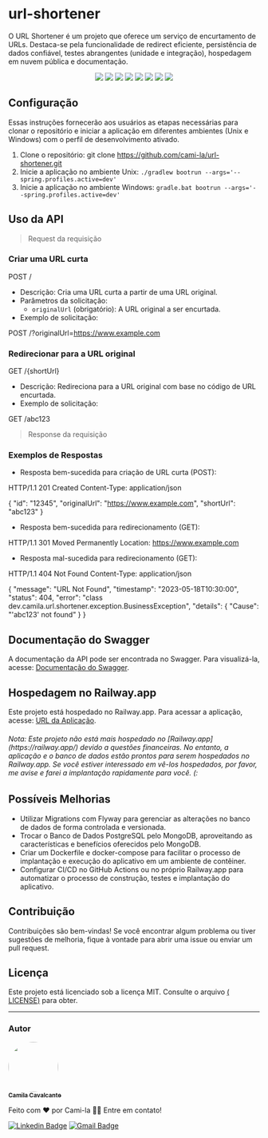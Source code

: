 <h1>url-shortener</h1>
<p>O URL Shortener é um projeto que oferece um serviço de encurtamento de URLs. Destaca-se pela funcionalidade de redirect eficiente, persistência de dados confiável, testes abrangentes (unidade e integração), hospedagem em nuvem pública e documentação.</p>
<p align="center">
     <a alt="Java">
        <img src="https://img.shields.io/badge/Java-v17-blue.svg" />
    </a>
    <a alt="Spring Boot">
        <img src="https://img.shields.io/badge/Spring%20Boot-v3.0.6-brightgreen.svg" />
    </a>
    <a alt="Gradle">
        <img src="https://img.shields.io/badge/Gradle-v7.6-lightgreen.svg" />
    </a>
    <a alt="google Guava">
        <img src="https://img.shields.io/badge/guava-v30.1.1-red.svg" />
    </a>
    <a alt="H2">
        <img src="https://img.shields.io/badge/H2-v2.1.214-darkblue.svg" />
    </a>
    <a alt="PostgreSQL">
        <img src="https://img.shields.io/badge/PostgreSQL-v42.5.6-blue.svg" />
    </a>
    <a alt="JUnit5">
        <img src="https://img.shields.io/badge/JUnit5-v5.9.2-darkred.svg" />
    </a>
    <a alt="Mockito">
        <img src="https://img.shields.io/badge/Mockito-v4.8.1-darkgreen.svg" />
    </a>
</p>

## Configuração

Essas instruções fornecerão aos usuários as etapas necessárias para clonar o repositório e iniciar a aplicação em
diferentes ambientes (Unix e Windows) com o perfil de desenvolvimento ativado.

1. Clone o repositório: git clone https://github.com/cami-la/url-shortener.git
2. Inicie a aplicação no ambiente Unix: `./gradlew bootrun --args='--spring.profiles.active=dev'`
3. Inicie a aplicação no ambiente Windows: `gradle.bat bootrun --args='--spring.profiles.active=dev'`

## Uso da API

> Request da requisição

### Criar uma URL curta

POST /

- Descrição: Cria uma URL curta a partir de uma URL original.
- Parâmetros da solicitação:
    - `originalUrl` (obrigatório): A URL original a ser encurtada.
- Exemplo de solicitação:

POST /?originalUrl=https://www.example.com

### Redirecionar para a URL original

GET /{shortUrl}

- Descrição: Redireciona para a URL original com base no código de URL encurtada.
- Exemplo de solicitação:

GET /abc123

> Response da requisição

### Exemplos de Respostas

- Resposta bem-sucedida para criação de URL curta (POST):

HTTP/1.1 201 Created
Content-Type: application/json

{
"id": "12345",
"originalUrl": "https://www.example.com",
"shortUrl": "abc123"
}

- Resposta bem-sucedida para redirecionamento (GET):

HTTP/1.1 301 Moved Permanently
Location: https://www.example.com

- Resposta mal-sucedida para redirecionamento (GET):

HTTP/1.1 404 Not Found
Content-Type: application/json

{
"message": "URL Not Found",
"timestamp": "2023-05-18T10:30:00",
"status": 404,
"error": "class dev.camila.url.shortener.exception.BusinessException",
"details": {
"Cause": "'abc123' not found"
}
}

## Documentação do Swagger

A documentação da API pode ser encontrada no Swagger. Para visualizá-la,
acesse: [Documentação do Swagger](http://localhost:8080/swagger-ui/index.html#/).

## Hospedagem no Railway.app

Este projeto está hospedado no Railway.app. Para acessar a aplicação,
acesse: [URL da Aplicação](https://sua-url-de-hospedagem-aqui).
<h6>Nota: Este projeto não está mais hospedado no [Railway.app](https://railway.app/) devido a questões financeiras. No
entanto, a aplicação e o banco de dados estão prontos para serem hospedados no Railway.app. Se você estiver interessado
em vê-los hospedados, por favor, me avise e farei a implantação rapidamente para você. (:</h6>

## Possíveis Melhorias

- Utilizar Migrations com Flyway para gerenciar as alterações no banco de dados de forma controlada e versionada.
- Trocar o Banco de Dados PostgreSQL pelo MongoDB, aproveitando as características e benefícios oferecidos pelo MongoDB.
- Criar um Dockerfile e docker-compose para facilitar o processo de implantação e execução do aplicativo em um ambiente
  de contêiner.
- Configurar CI/CD no GitHub Actions ou no próprio Railway.app para automatizar o processo de construção, testes e
  implantação do aplicativo.

## Contribuição

Contribuições são bem-vindas! Se você encontrar algum problema ou tiver sugestões de melhoria, fique à vontade para
abrir uma issue ou enviar um pull request.

## Licença

Este projeto está licenciado sob a licença MIT. Consulte o
arquivo <a href="https://github.com/cami-la/url-shortener-preview/blob/3eb25645b0ca1a1ee8bd8b5de947c11f5a6d42ba/LICENSE.md">(
LICENSE)</a> para obter.

<hr>

<h3>Autor</h3>

<a href="https://www.linkedin.com/in/cami-la/">
 <img style="border-radius: 50%;" src="https://avatars.githubusercontent.com/u/64323124?v=4" width="100px;" alt=""/>
 <br />
 <sub><b>Camila Cavalcante</b></sub></a> <a href="https://www.instagram.com/camimi_la/" title="Instagram"></a>

Feito com ❤️ por Cami-la 👋🏽 Entre em contato!

[![Linkedin Badge](https://img.shields.io/badge/-Camila-blue?style=flat-square&logo=Linkedin&logoColor=white&link=https://www.linkedin.com/in/cami-la/)](https://www.linkedin.com/in/cami-la/)
[![Gmail Badge](https://img.shields.io/badge/-camiladsantoscavalcante@gmail.com-c14438?style=flat-square&logo=Gmail&logoColor=white&link=mailto:camiladsantoscavalcante@gmail.com)](mailto:camiladsantoscavalcante@gmail.com)



